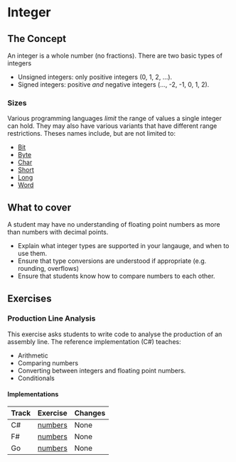 # Integer

## The Concept

An integer is a whole number (no fractions). There are two basic types of integers

- Unsigned integers: only positive integers (0, 1, 2, ...).
- Signed integers: positive _and_ negative integers (..., -2, -1, 0, 1, 2).

### Sizes

Various programming languages _limit_ the range of values a single integer can hold. They may also have various variants that have different range restrictions. Theses names include, but are not limited to:

- [Bit][type-bit]
- [Byte][type-byte]
- [Char][type-char]
- [Short][type-short]
- [Long][type-long]
- [Word][type-word]

## What to cover

A student may have no understanding of floating point numbers as more than numbers with decimal points.

- Explain what integer types are supported in your langauge, and when to use them.
- Ensure that type conversions are understood if appropriate (e.g. rounding, overflows)
- Ensure that students know how to compare numbers to each other.

## Exercises

### Production Line Analysis

This exercise asks students to write code to analyse the production of an assembly line. The reference implementation (C#) teaches:

- Arithmetic
- Comparing numbers
- Converting between integers and floating point numbers.
- Conditionals

#### Implementations

| Track | Exercise                                         | Changes |
| ----- | ------------------------------------------------ | ------- |
| C#    | [numbers][implementation-csharp-production-line] | None    |
| F#    | [numbers][implementation-fsharp-production-line] | None    |
| Go    | [numbers][implementation-go-production-line]     | None    |

[type-bit]: ./bit.md
[type-byte]: ./byte.md
[type-char]: ./char.md
[type-long]: ./long.md
[type-short]: ./short.md
[type-word]: ./word.md
[implementation-csharp-production-line]: ../../languages/csharp/exercises/concept/numbers/.docs/introduction.md
[implementation-fsharp-production-line]: ../../languages/fsharp/exercises/concept/assembly-line/.docs/introduction.md
[implementation-go-production-line]: ../../languages/go/exercises/concept/numbers/.docs/introduction.md
